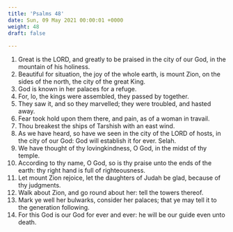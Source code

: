 ```yaml
---
title: 'Psalms 48'
date: Sun, 09 May 2021 00:00:01 +0000
weight: 48
draft: false
  
---
```


1. Great is the LORD, and greatly to be praised in the city of our God, in the mountain of his holiness.
2. Beautiful for situation, the joy of the whole earth, is mount Zion, on the sides of the north, the city of the great King.
3. God is known in her palaces for a refuge.
4. For, lo, the kings were assembled, they passed by together.
5. They saw it, and so they marvelled; they were troubled, and hasted away.
6. Fear took hold upon them there, and pain, as of a woman in travail.
7. Thou breakest the ships of Tarshish with an east wind.
8. As we have heard, so have we seen in the city of the LORD of hosts, in the city of our God: God will establish it for ever. Selah.
9. We have thought of thy lovingkindness, O God, in the midst of thy temple.
10. According to thy name, O God, so is thy praise unto the ends of the earth: thy right hand is full of righteousness.
11. Let mount Zion rejoice, let the daughters of Judah be glad, because of thy judgments.
12. Walk about Zion, and go round about her: tell the towers thereof.
13. Mark ye well her bulwarks, consider her palaces; that ye may tell it to the generation following.
14. For this God is our God for ever and ever: he will be our guide even unto death.

